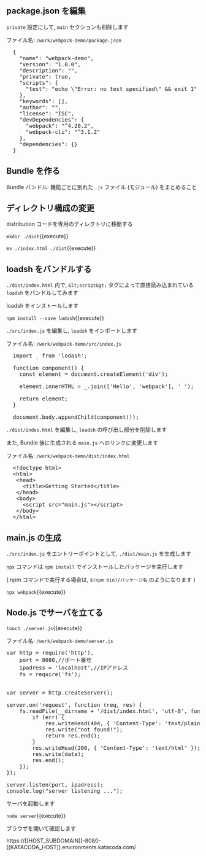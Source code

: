 ## package.json を編集

`private` 設定にして, `main` セクションも削除します

ファイル名: `/work/webpack-demo/package.json`

<pre class="file" data-filename="/work/webpack-demo/package.json" data-target="replace">
  {
    "name": "webpack-demo",
    "version": "1.0.0",
    "description": "",
    "private": true,
    "scripts": {
      "test": "echo \"Error: no test specified\" && exit 1"
    },
    "keywords": [],
    "author": "",
    "license": "ISC",
    "devDependencies": {
      "webpack": "^4.20.2",
      "webpack-cli": "^3.1.2"
    },
    "dependencies": {}
  }
</pre>

## Bundle を作る

Bundle バンドル: 機能ごとに別れた `.js` ファイル (モジュール) をまとめること

## ディレクトリ構成の変更

distribution コードを専用のディレクトリに移動する

`mkdir ./dist`{{execute}}

`mv ./index.html ./dist`{{execute}}

## loadsh をバンドルする

`./dist/index.html` 内で, `&lt;script&gt;` タグによって直接読み込まれている `loadsh` をバンドルしてみます

loadsh をインストールします

`npm install --save lodash`{{execute}}

`./src/index.js` を編集し, `loadsh` をインポートします

ファイル名: `/work/webpack-demo/src/index.js`

<pre class="file" data-filename="/work/webpack-demo/src/index.js" data-target="replace">
  import _ from 'lodash';

  function component() {
    const element = document.createElement('div');

    element.innerHTML = _.join(['Hello', 'webpack'], ' ');

    return element;
  }

  document.body.appendChild(component());
</pre>

`./dist/indes.html` を編集し, `loadsh` の呼び出し部分を削除します

また, Bundle 後に生成される `main.js` へのリンクに変更します

ファイル名: `/work/webpack-demo/dist/index.html`

<pre class="file" data-filename="/work/webpack-demo/dist/index.html" data-target="replace">
  &lt;!doctype html&gt;
  &lt;html&gt;
   &lt;head&gt;
     &lt;title&gt;Getting Started&lt;/title&gt;
   &lt;/head&gt;
   &lt;body&gt;
     &lt;script src="main.js"&gt;&lt;/script&gt;
   &lt;/body&gt;
  &lt;/html&gt;
</pre>

## main.js の生成

`./src/index.js` をエントリーポイントとして, `./dist/main.js` を生成します

`npx` コマンドは `npm install` でインストールしたパッケージを実行します

( npm コマンドで実行する場合は, `$(npm bin)/パッケージ名` のようになります )

`npx webpack`{{execute}}

## Node.js でサーバを立てる

`touch ./server.js`{{execute}}

ファイル名: `/work/webpack-demo/server.js`

<pre class="file" data-filename="/work/webpack-demo/server.js" data-target="replace">
var http = require('http'),
    port = 8080,//ポート番号
    ipadress = 'localhost',//IPアドレス
    fs = require('fs');


var server = http.createServer();

server.on('request', function (req, res) {
    fs.readFile(__dirname + '/dist/index.html', 'utf-8', function (err, data) {
        if (err) {
            res.writeHead(404, { 'Content-Type': 'text/plain' });
            res.write("not found!");
            return res.end();
        }
        res.writeHead(200, { 'Content-Type': 'text/html' });
        res.write(data);
        res.end();
    });
});

server.listen(port, ipadress);
console.log("server listening ...");
</pre>

サーバを起動します

`node server`{{execute}}

ブラウザを開いて確認します

https://[[HOST_SUBDOMAIN]]-8080-[[KATACODA_HOST]].environments.katacoda.com/

